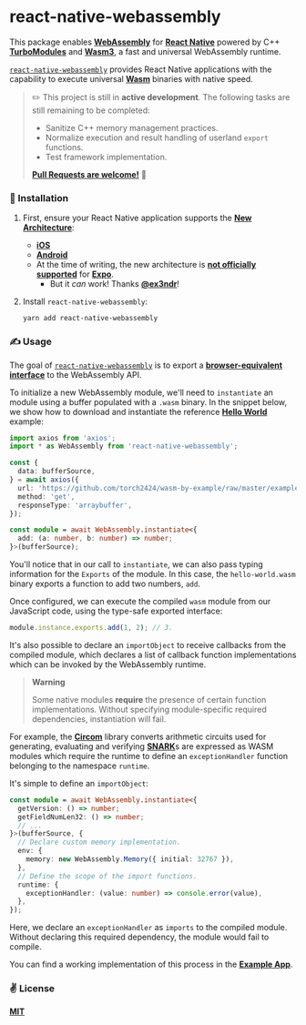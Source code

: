# react-native-webassembly

This package enables [__WebAssembly__](https://webassembly.org/) for [__React Native__](https://reactnative.dev) powered by C++ [__TurboModules__](https://reactnative.dev/docs/next/the-new-architecture/cxx-cxxturbomodules) and [__Wasm3__](https://github.com/wasm3/wasm3), a fast and universal WebAssembly runtime.

[`react-native-webassembly`](https://github.com/cawfree/react-native-webassembly) provides React Native applications with the capability to execute universal [__Wasm__](https://webassembly.org/) binaries with native speed.

> ✏️ This project is still in __active development__. The following tasks are still remaining to be completed:
>
> - Sanitize C++ memory management practices.
> - Normalize execution and result handling of userland `export` functions.
> - Test framework implementation.
>
> [__Pull Requests are welcome!__](https://github.com/cawfree/react-native-webassembly/pulls) 🙏

### 📡 Installation

1. First, ensure your React Native application supports the [__New Architecture__](https://reactnative.dev/docs/new-architecture-intro):
   - [__iOS__](https://reactnative.dev/docs/new-architecture-library-ios)
   - [__Android__](https://reactnative.dev/docs/new-architecture-library-android)
   - At the time of writing, the new architecture is [__not officially supported__](https://reactnative.dev/docs/next/the-new-architecture/use-app-template#development-environment) for [__Expo__](https://expo.io).
     - But it _can_ work! Thanks [__@ex3ndr__](https://github.com/ex3ndr)!
2. Install `react-native-webassembly`:

   ```shell
   yarn add react-native-webassembly
   ```

### ✍️ Usage

The goal of [`react-native-webassembly`](https://github.com/cawfree/react-native-webassembly) is to export a [__browser-equivalent interface__](https://developer.mozilla.org/en-US/docs/WebAssembly) to the WebAssembly API.

To initialize a new WebAssembly module, we'll need to `instantiate` an module using a buffer populated with a `.wasm` binary. In the snippet below, we show how to download and instantiate the reference [__Hello World__](https://github.com/torch2424/wasm-by-example) example:

```typescript
import axios from 'axios';
import * as WebAssembly from 'react-native-webassembly';

const {
  data: bufferSource,
} = await axios({
  url: 'https://github.com/torch2424/wasm-by-example/raw/master/examples/hello-world/demo/assemblyscript/hello-world.wasm',
  method: 'get',
  responseType: 'arraybuffer',
});

const module = await WebAssembly.instantiate<{
  add: (a: number, b: number) => number;
}>(bufferSource);
```

You'll notice that in our call to `instantiate`, we can also pass typing information for the `Exports` of the module. In this case, the `hello-world.wasm` binary exports a function to add two numbers, `add`.

Once configured, we can execute the compiled `wasm` module from our JavaScript code, using the type-safe exported interface:

```typescript
module.instance.exports.add(1, 2); // 3.
```

It's also possible to declare an `importObject` to receive callbacks from the compiled module, which declares a list of callback function implementations which can be invoked by the WebAssembly runtime.

> **Warning**
>
> Some native modules __require__ the presence of certain function implementations. Without specifying module-specific required dependencies, instantiation will fail.

For example, the [__Circom__](https://github.com/iden3/circom) library converts arithmetic circuits used for generating, evaluating and verifying [__SNARK__](https://consensys.net/blog/developers/introduction-to-zk-snarks/)s are expressed as WASM modules which require the runtime to define an `exceptionHandler` function belonging to the namespace `runtime`.

It's simple to define an `importObject`:

```typescript
const module = await WebAssembly.instantiate<{
  getVersion: () => number;
  getFieldNumLen32: () => number;
  // ...
}>(bufferSource, {
  // Declare custom memory implementation.
  env: {
    memory: new WebAssembly.Memory({ initial: 32767 }),
  },
  // Define the scope of the import functions.
  runtime: {
    exceptionHandler: (value: number) => console.error(value),
  },
});
```

Here, we declare an `exceptionHandler` as `imports` to the compiled module. Without declaring this required dependency, the module would fail to compile.

You can find a working implementation of this process in the [__Example App__](example/src/App.tsx).

### ✌️ License
[__MIT__](LICENSE)
